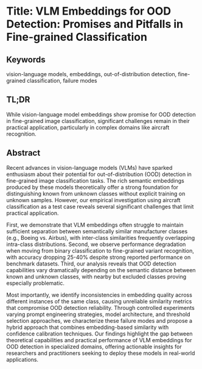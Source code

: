 # Title: VLM Embeddings for OOD Detection: Promises and Pitfalls in Fine-grained Classification

## Keywords
vision-language models, embeddings, out-of-distribution detection, fine-grained classification, failure modes

## TL;DR
While vision-language model embeddings show promise for OOD detection in fine-grained image classification, significant challenges remain in their practical application, particularly in complex domains like aircraft recognition.

## Abstract
Recent advances in vision-language models (VLMs) have sparked enthusiasm about their potential for out-of-distribution (OOD) detection in fine-grained image classification tasks. The rich semantic embeddings produced by these models theoretically offer a strong foundation for distinguishing known from unknown classes without explicit training on unknown samples. However, our empirical investigation using aircraft classification as a test case reveals several significant challenges that limit practical application. 

First, we demonstrate that VLM embeddings often struggle to maintain sufficient separation between semantically similar manufacturer classes (e.g., Boeing vs. Airbus), with inter-class similarities frequently overlapping intra-class distributions. Second, we observe performance degradation when moving from binary classification to fine-grained variant recognition, with accuracy dropping 25-40% despite strong reported performance on benchmark datasets. Third, our analysis reveals that OOD detection capabilities vary dramatically depending on the semantic distance between known and unknown classes, with nearby but excluded classes proving especially problematic.

Most importantly, we identify inconsistencies in embedding quality across different instances of the same class, causing unreliable similarity metrics that compromise OOD detection reliability. Through controlled experiments varying prompt engineering strategies, model architecture, and threshold selection approaches, we characterize these failure modes and propose a hybrid approach that combines embedding-based similarity with confidence calibration techniques. Our findings highlight the gap between theoretical capabilities and practical performance of VLM embeddings for OOD detection in specialized domains, offering actionable insights for researchers and practitioners seeking to deploy these models in real-world applications.